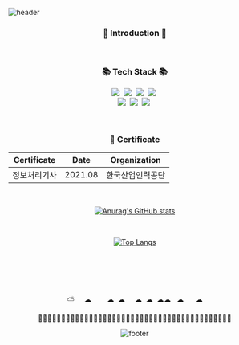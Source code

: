 ![header](https://capsule-render.vercel.app/api?type=slice&color=auto&height=300&section=header&text=HELLO&fontAlign=80&fontAlignY=20&desc=I'm%20dhtkdwnsdi&descSize=20&descAlign=85&descAlignY=40&rotate=20&fontSize=90)

<div align=center>
  
<h3 align="center">👋 Introduction 👋</h3>

<!--
**dhtkdwnsdi/dhtkdwnsdi** is a ✨ _special_ ✨ repository because its `README.md` (this file) appears on your GitHub profile.

Here are some ideas to get you started:

- 🔭 I’m currently working on ...
- 🌱 I’m currently learning ...
- 👯 I’m looking to collaborate on ...
- 🤔 I’m looking for help with ...
- 💬 Ask me about ...
- 📫 How to reach me: ...
- 😄 Pronouns: ...
- ⚡ Fun fact: ...
-->
<br>

 
<h3 align="center">📚 Tech Stack 📚</h3>
<p align="center">
  <!-- Java -->
  <img src="https://img.shields.io/badge/Java-007396?style=flat-square&logo=Java&logoColor=white"/></a>&nbsp
  <!-- Spring -->
  <img src="https://img.shields.io/badge/Spring-6DB33F?style=flat-square&logo=Spring&logoColor=white"/></a>&nbsp
  <!-- Mysql -->
  <img src="https://img.shields.io/badge/Mysql-E6B91E?style=flat-square&logo=MySql&logoColor=white"/></a>&nbsp
  <!-- Oracle -->
  <img src="https://img.shields.io/badge/Oracle-F80000?style=flat-square&logo=Oracle&logoColor=white"/>&nbsp<br>
  <!-- Javascript -->
  <img src="https://img.shields.io/badge/Javascript-ffb13b?style=flat-square&logo=javascript&logoColor=white"/></a>&nbsp
  <!-- HTML5 -->
  <img src="https://img.shields.io/badge/HTML5-E34F26?style=flat-square&logo=HTML5&logoColor=white"/></a>&nbsp
  <!-- Git -->
  <img src="https://img.shields.io/badge/Git-F05032?style=flat-square&logo=Git&logoColor=white"/>&nbsp
  <!-- <img src="https://img.shields.io/badge/AWS-232F3E?style=flat-square&logo=AmazonAWS&logoColor=white"/></a>&nbsp -->
</p>
  
<br>

### 📖 Certificate

|Certificate|Date|Organization|
|:---:|:---:|:---:|
|정보처리기사|2021.08|한국산업인력공단|

<br>

[![Anurag's GitHub stats](https://github-readme-stats.vercel.app/api?username=dhtkdwnsdi&theme=buefy&show_icons=true)](https://github.com/dhtkdwnsdi/github-readme-stats)

<br>

[![Top Langs](https://github-readme-stats.vercel.app/api/top-langs/?username=dhtkdwnsdi&langs_count=8)](https://github.com/dhtkdwnsdi/github-readme-stats)

<br>
<br>
<br>
<br>

<!-- [![Top Langs](https://github-readme-stats.vercel.app/api/top-langs/?username=dhtkdwnsdi&layout=compact)](https://github.com/dhtkdwnsdi/github-readme-stats)-->

  ⛅&nbsp;&nbsp;&nbsp;&nbsp; ☁&nbsp;&nbsp;&nbsp;&nbsp;&nbsp;&nbsp;&nbsp;&nbsp;☁&nbsp;&nbsp;☁&nbsp;&nbsp;&nbsp;&nbsp;&nbsp;☁&nbsp;&nbsp;☁&nbsp;&nbsp;☁☁&nbsp;&nbsp;&nbsp;☁ &nbsp;&nbsp;&nbsp;&nbsp;&nbsp;☁
<!--  <pre>⛅ ☁          ☁     ☁ ☁            ☁           ☁         ☁  ☁             ☁     ☁   </pre> -->
 🌲🌲🌳🌴🌲🌲🌳🌴🌳🦕🌲🌳🌴🌴🌲🌲🌳🌴🌳🌳🌴🌲🌳🌴🌲🌲🌳🌴🌳🌳🌲🦕🌲🌳🌴🌲🌲🌳🌴🌳🌴🌳

 

![footer](https://capsule-render.vercel.app/api?type=wave&color=auto&height=300&section=footer&text=&fontSize=45)
